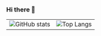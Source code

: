 ### Hi there 👋

| | |
|----|----|
|![GitHub stats](https://github-readme-stats.vercel.app/api?username=unknown6656&show_icons=true&include_all_commits=true)|![Top Langs](https://github-readme-stats.vercel.app/api/top-langs/?username=unknown6656&layout=compact)|

<!--
**rib4n/rib4n** is a ✨ _special_ ✨ repository because its `README.md` (this file) appears on your GitHub profile.

Here are some ideas to get you started:

- 🔭 I’m currently working on ...
- 🌱 I’m currently learning ...
- 👯 I’m looking to collaborate on ...
- 🤔 I’m looking for help with ...
- 💬 Ask me about ...
- 📫 How to reach me: ...
- 😄 Pronouns: ...
- ⚡ Fun fact: ...
-->
